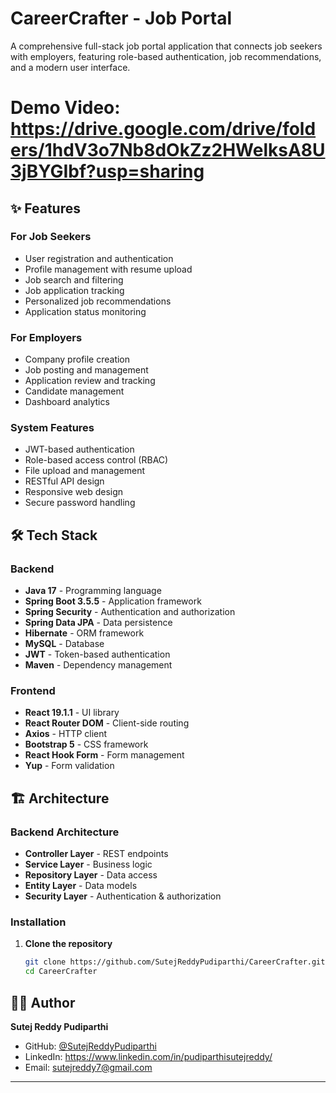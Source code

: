 # CareerCrafter - Job Portal
A comprehensive full-stack job portal application that connects job seekers with employers, featuring role-based authentication, job recommendations, and a modern user interface.

# Demo Video: https://drive.google.com/drive/folders/1hdV3o7Nb8dOkZz2HWelksA8U3jBYGIbf?usp=sharing

## ✨ Features

### For Job Seekers
- User registration and authentication
- Profile management with resume upload
- Job search and filtering
- Job application tracking
- Personalized job recommendations
- Application status monitoring

### For Employers
- Company profile creation
- Job posting and management
- Application review and tracking
- Candidate management
- Dashboard analytics

### System Features
- JWT-based authentication
- Role-based access control (RBAC)
- File upload and management
- RESTful API design
- Responsive web design
- Secure password handling

## 🛠 Tech Stack

### Backend
- **Java 17** - Programming language
- **Spring Boot 3.5.5** - Application framework
- **Spring Security** - Authentication and authorization
- **Spring Data JPA** - Data persistence
- **Hibernate** - ORM framework
- **MySQL** - Database
- **JWT** - Token-based authentication
- **Maven** - Dependency management

### Frontend
- **React 19.1.1** - UI library
- **React Router DOM** - Client-side routing
- **Axios** - HTTP client
- **Bootstrap 5** - CSS framework
- **React Hook Form** - Form management
- **Yup** - Form validation

## 🏗 Architecture

### Backend Architecture
- **Controller Layer** - REST endpoints
- **Service Layer** - Business logic
- **Repository Layer** - Data access
- **Entity Layer** - Data models
- **Security Layer** - Authentication & authorization

### Installation

1. **Clone the repository**
   ```bash
   git clone https://github.com/SutejReddyPudiparthi/CareerCrafter.git
   cd CareerCrafter
   ```

## 👨‍💻 Author

**Sutej Reddy Pudiparthi**
- GitHub: [@SutejReddyPudiparthi](https://github.com/SutejReddyPudiparthi)
- LinkedIn: https://www.linkedin.com/in/pudiparthisutejreddy/
- Email: sutejreddy7@gmail.com

---
